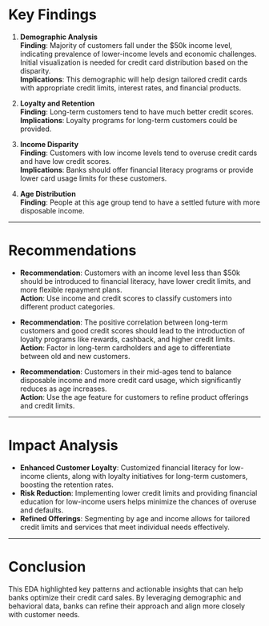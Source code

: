 # Key Findings

1. **Demographic Analysis**  
   **Finding**: Majority of customers fall under the $50k income level, indicating prevalence of lower-income levels and economic challenges. Initial visualization is needed for credit card distribution based on the disparity.  
   **Implications**: This demographic will help design tailored credit cards with appropriate credit limits, interest rates, and financial products.

2. **Loyalty and Retention**  
   **Finding**: Long-term customers tend to have much better credit scores.  
   **Implications**: Loyalty programs for long-term customers could be provided.

3. **Income Disparity**  
   **Finding**: Customers with low income levels tend to overuse credit cards and have low credit scores.  
   **Implications**: Banks should offer financial literacy programs or provide lower card usage limits for these customers.

4. **Age Distribution**  
   **Finding**: People at this age group tend to have a settled future with more disposable income.

---

# Recommendations

- **Recommendation**: Customers with an income level less than $50k should be introduced to financial literacy, have lower credit limits, and more flexible repayment plans.  
  **Action**: Use income and credit scores to classify customers into different product categories.

- **Recommendation**: The positive correlation between long-term customers and good credit scores should lead to the introduction of loyalty programs like rewards, cashback, and higher credit limits.  
  **Action**: Factor in long-term cardholders and age to differentiate between old and new customers.

- **Recommendation**: Customers in their mid-ages tend to balance disposable income and more credit card usage, which significantly reduces as age increases.  
  **Action**: Use the age feature for customers to refine product offerings and credit limits.

---

# Impact Analysis

- **Enhanced Customer Loyalty**: Customized financial literacy for low-income clients, along with loyalty initiatives for long-term customers, boosting the retention rates.
- **Risk Reduction**: Implementing lower credit limits and providing financial education for low-income users helps minimize the chances of overuse and defaults.
- **Refined Offerings**: Segmenting by age and income allows for tailored credit limits and services that meet individual needs effectively.

---

# Conclusion

This EDA highlighted key patterns and actionable insights that can help banks optimize their credit card sales. By leveraging demographic and behavioral data, banks can refine their approach and align more closely with customer needs.
